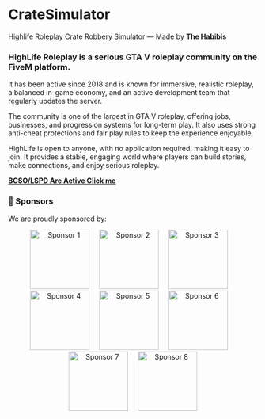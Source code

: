 # CrateSimulator
Highlife Roleplay Crate Robbery Simulator — Made by **The Habibis**


### HighLife Roleplay is a serious GTA V roleplay community on the FiveM platform.
It has been active since 2018 and is known for immersive, realistic roleplay, a balanced in-game economy, and an active development team that regularly updates the server.

The community is one of the largest in GTA V roleplay, offering jobs, businesses, and progression systems for long-term play.
It also uses strong anti-cheat protections and fair play rules to keep the experience enjoyable.

HighLife is open to anyone, with no application required, making it easy to join.
It provides a stable, engaging world where players can build stories, make connections, and enjoy serious roleplay.

[**BCSO/LSPD Are Active Click me**](hlml.html)









### 🤝 Sponsors
We are proudly sponsored by:  

<p align="center">
  <img src="https://media.discordapp.net/attachments/1241133986588266578/1412422539795365938/360.png?ex=68b83c7f&is=68b6eaff&hm=8b218ae14a871adf704fa5286ae521dc4a124bb38fdc5842309c631010885ba9&=&format=webp&quality=lossless&width=405&height=329" alt="Sponsor 1" width="120">
  &nbsp;&nbsp;&nbsp;
  <img src="https://media.discordapp.net/attachments/1241133986588266578/1412422610490364024/latest.png?ex=68b83c8f&is=68b6eb0f&hm=806218f5f58b1af5da84fade362ed41672d3776c3d415624f772a0320979d2d7&=&format=webp&quality=lossless&width=566&height=205" alt="Sponsor 2" width="120">
  &nbsp;&nbsp;&nbsp;
  <img src="https://media.discordapp.net/attachments/1241133986588266578/1412422693055369317/latest.png?ex=68b83ca3&is=68b6eb23&hm=066066d5e480ddbc1b8942b672507ac9ef938235527764261306b926fa6720cb&=&format=webp&quality=lossless&width=1125&height=338" alt="Sponsor 3" width="120">
    &nbsp;&nbsp;&nbsp;
  <img src="https://media.discordapp.net/attachments/1241133986588266578/1412422759635484724/latest.png?ex=68b83cb3&is=68b6eb33&hm=57512f22668f064ee0cf4b9f55c52bcff4b38f928bf050e9d166c5a6cafcc123&=&format=webp&quality=lossless&width=551&height=161" alt="Sponsor 4" width="120">
    &nbsp;&nbsp;&nbsp;
  <img src="https://media.discordapp.net/attachments/1241133986588266578/1412422894197407774/3cK6fDUxqre0LtO2JNDYxwjNtDR55Heem1GbX3gx5rOeQfAO0fpuJG7C4UAAAAAElFTkSuQmCC.png?ex=68b83cd3&is=68b6eb53&hm=ba5ffbca118ce982ada64323686b5a3013dd0835997a8d84bdbd716dbc04711e&=&format=webp&quality=lossless&width=506&height=506" alt="Sponsor 5" width="120">
    &nbsp;&nbsp;&nbsp;
  <img src="https://cdn.discordapp.com/attachments/1241133986588266578/1412422955505553531/latest.png?ex=68b83ce2&is=68b6eb62&hm=c64cb77fc876ecb8dad2666fc11bf6f2144f762ab2e202bdb20ca4694498f2f7" alt="Sponsor 6" width="120">
      &nbsp;&nbsp;&nbsp;
  <img src="https://media.discordapp.net/attachments/1241133986588266578/1412423012044509304/latest.png?ex=68b83cef&is=68b6eb6f&hm=541e1f28f6652faf8896d097f585c32f6737f2bedbb886e0984634a7fcf5445b&=&format=webp&quality=lossless&width=1037&height=534" alt="Sponsor 7" width="120">
      &nbsp;&nbsp;&nbsp;
  <img src="https://media.discordapp.net/attachments/1241133986588266578/1412423057078747197/bPcM0TM.png?ex=68b83cfa&is=68b6eb7a&hm=f5f298a60fe44c670907115dd12b92a9dd71cc9730c9f67cc59c644b3f3648eb&=&format=webp&quality=lossless&width=368&height=250" alt="Sponsor 8" width="120">
</p>
